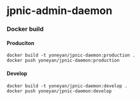 # jpnic-admin-daemon

### Docker build
#### Produciton
```
docker build -t yoneyan/jpnic-daemon:production .
docker push yoneyan/jpnic-daemon:production
```
#### Develop
```
docker build -t yoneyan/jpnic-daemon:develop .
docker push yoneyan/jpnic-daemon:develop
```